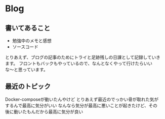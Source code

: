 # Blog
## 書いてあること
- 勉強中のメモと感想
- ソースコード

とりあえず、ブログの記事のためにトライと足跡残しの日課として記録していきます。
フロントもバックもやっているので、なんとなくやって行けたらいいな〜と思っています。

## 最近のトピック
Docker-composeが動いたんやけど
とりあえず最近のでっかい骨が取れた気がするんで最高に気分がいい
なんなら気分が最高に悪いことが起きたけど、その後に動いたもんだから最高に気分が良い
